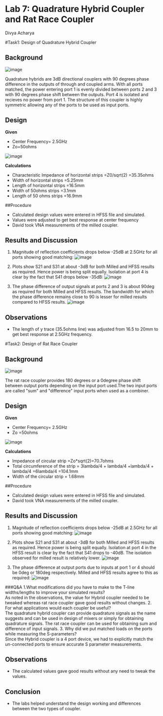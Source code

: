 # Lab 7: Quadrature Hybrid Coupler and Rat Race Coupler
Divya Acharya 

#Task1: Design of Quadrature Hybrid Coupler

## Background
![image](https://github.com/CourseReps/ECEN452-Spring2016/blob/master/Students/DivyaNAcharya/Lab8_Completed/HybridBackground.PNG)

Quadrature hybrids are 3dB  directional couplers with 90 degrees phase difference in the outputs of through and coupled arms. With all ports matched, the power entering port 1 is evenly divided between ports 2 and 3 with 90 degrees phase shift between the outputs. Port 4 is isolated and recieves no power from port 1.
The structure of this coupler is highly symmetric allowing any of the ports to be used as input ports. 



## Design
**Given**
- Center Frequency= 2.5GHz
- Zo=50ohms

![image](https://github.com/CourseReps/ECEN452-Spring2016/blob/master/Students/DivyaNAcharya/Lab8_Completed/Hybrid.PNG)

**Calculations**
- Characteristic Impedance of horizontal strips =Z0/sqrt(2) =35.35ohms
- Width of horizontal strips =5.25mm
- Length of horizontal strips =16.5mm
- Width of 50ohms strips =3.1mm
- Length of 50 ohms strips =16.9mm


##Procedure
- Calculated design values were entered in HFSS file and simulated.
- Values were adjusted to get best response at center frequency
- David took VNA measurements of the milled coupler.




## Results and Discussion
1. Magnitude of reflection coefficients drops below -25dB at 2.5GHz for all ports showing good matching:
![image](https://github.com/CourseReps/ECEN452-Spring2016/blob/master/Students/DivyaNAcharya/Lab8_Completed/HMatch.png)

2. Plots show S21 and S31 at about -3dB for both Milled and HFSS results as required. Hence power is being split equally. Isolation at port 4 is clear by the fact that S41 drops below -35dB:
![image](https://github.com/CourseReps/ECEN452-Spring2016/blob/master/Students/DivyaNAcharya/Lab8_Completed/HIC.png)

3. The phase difference of output signals at ports 2 and 3 is about 90deg as required for both Milled and HFSS results. The bandwidth for which the phase difference remains close to 90 is lesser for milled results compared to HFSS results.
![image](https://github.com/CourseReps/ECEN452-Spring2016/blob/master/Students/DivyaNAcharya/Lab8_Completed/HybridPhase.png)


## Observations
- The length of y trace (35.5ohms line) was adjusted from 16.5 to 20mm to get best response at 2.5GHz frequency.

#Task2: Design of Rat Race Coupler

## Background
![image](https://github.com/CourseReps/ECEN452-Spring2016/blob/master/Students/DivyaNAcharya/Lab8_Completed/RRBackground.PNG)

The rat race coupler provides 180 degrees or a 0degree phase shift between output ports depending on the input port used.The two input ports are called "sum" and "difference" input ports when used as a combiner.

## Design
**Given**
- Center Frequency= 2.5GHz
- Zo =50ohms

![image](https://github.com/CourseReps/ECEN452-Spring2016/blob/master/Students/DivyaNAcharya/Lab8_Completed/RatRace.PNG)

**Calculations**
- Impedance of circular strip =Zo*sqrt(2)=70.7ohms
- Total circumference of the strip = 3lambda/4 + lambda/4 +lambda/4 + lambda/4 =6lambda/4 =104.1mm
- Width of the circular strip = 1.68mm

##Procedure
- Calculated design values were entered in HFSS file and simulated.
- David took VNA measurements of the milled coupler.


## Results and Discussion
1. Magnitude of reflection coefficients drops below -25dB at 2.5GHz for all ports showing good matching:
![image](https://github.com/CourseReps/ECEN452-Spring2016/blob/master/Students/DivyaNAcharya/Lab8_Completed/RMatch.png)


2. Plots show S21 and S31 at about -3dB for both Milled and HFSS results as required. Hence power is being split equally. Isolation at port 4 in the HFSS result is clear by the fact that S41 drops to -40dB. The isolation observed for milled result is relatively lower.
![image](https://github.com/CourseReps/ECEN452-Spring2016/blob/master/Students/DivyaNAcharya/Lab8_Completed/RIC.png)

3. The phase difference at output ports due to inputs at port 1 or 4 should be 0deg or 180deg respectively. Milled and HFSS results agree to this as required:
![image](https://github.com/CourseReps/ECEN452-Spring2016/blob/master/Students/DivyaNAcharya/Lab8_Completed/OutpuPhases.png)

###Q&A
1.What modifications did you have to make to the T-line widths/lengths to improve your simulated results?
<br> As noted in the observations, the value for Hybrid coupler needed to be tweaked whereas rat race coupler gave good results without changes.
2. For what applications would each coupler be useful?
<br> The quadrature hybrid coupler can provide quadrature signals as the name suggests and can be used in design of mixers or simply for obtaining quadrature signals. The rat race coupler can be used for obtaining sum and difference of input signals.
3. Why did we put matched loads on the ports while measuring the S-parameters?
<br> Since the Hybrid coupler is a 4 port device, we had to explicitly match the un-connected ports to ensure accurate S parameter measurements.

## Observations
- The calculated values gave good results without any need to tweak the values.

## Conclusion
- The labs helped understand the design working and differences between the two types of coupler.


